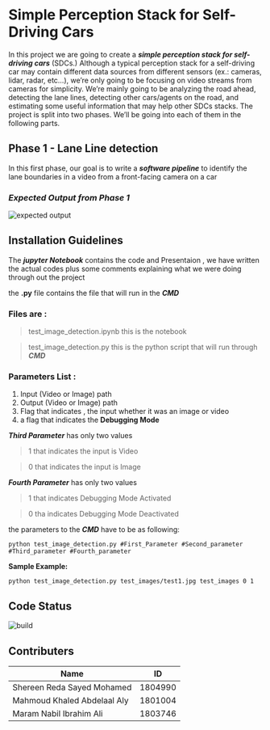 # Simple Perception Stack for Self-Driving Cars
In this project we are going to create a **_simple perception stack for self-driving cars_** (SDCs.) Although a typical perception stack for a self-driving car may contain different data sources from different sensors (ex.: cameras, lidar, radar, etc…), we’re only going to be focusing on video streams from cameras for simplicity. We’re mainly going to be analyzing the road ahead, detecting the lane lines, detecting other cars/agents on the road, and estimating some useful information that may help other SDCs stacks. The project is split into two phases. We’ll be going into each of them in the following parts.
## Phase 1 - Lane Line detection
In this first phase, our goal is to write a **_software pipeline_** to identify the lane boundaries in a video from a front-facing camera on a car
### _Expected Output from Phase 1_
![expected output](https://user-images.githubusercontent.com/54672453/163658944-d04f1d58-98ae-4017-b196-ba660c7d4a1b.png)

## Installation Guidelines

The **_jupyter Notebook_** contains the code and Presentaion , we have written the actual codes plus some comments explaining what we were doing through out the project 

the **.py** file contains the file that will run in the **_CMD_**

### Files are :
> test_image_detection.ipynb this is the notebook

> test_image_detection.py this is the python script that will run through **_CMD_**

### Parameters List :
1. Input (Video or Image) path 
2. Output (Video or Image) path
3. Flag that indicates , the input whether it was an image or video
4. a flag that indicates the **Debugging Mode**

**_Third Parameter_** has only two values
> 1 that indicates the input is Video

> 0 that indicates the input is Image

**_Fourth Parameter_** has only two values
> 1 that indicates Debugging Mode Activated

> 0 tha indicates Debugging Mode Deactivated

the parameters to the **_CMD_** have to be as following:
```
python test_image_detection.py #First_Parameter #Second_parameter #Third_parameter #Fourth_parameter
```
**Sample Example:**

```
python test_image_detection.py test_images/test1.jpg test_images 0 1
```

## Code Status
![build](https://img.shields.io/badge/Build-in%20progress-orange)

## Contributers

| **Name** | **ID** |
| --- | --- |
| Shereen Reda Sayed Mohamed | 1804990 |
| Mahmoud Khaled Abdelaal Aly | 1801004 |
| Maram Nabil Ibrahim Ali | 1803746 |

